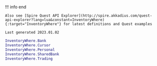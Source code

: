 !!! info end

    Also see [Spire Quest API Explorer](http://spire.akkadius.com/quest-api-explorer?lang=lua&constant=InventoryWhere){:target="InventoryWhere"} for latest definitions and Quest examples

    Last generated 2023.01.02

``` lua
InventoryWhere.Bank
InventoryWhere.Cursor
InventoryWhere.Personal
InventoryWhere.SharedBank
InventoryWhere.Trading

```
